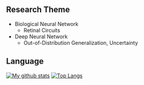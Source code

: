 ## Research Theme
- Biological Neural Network
  - Retinal Circuits
- Deep Neural Network
  - Out-of-Distribution Generalization, Uncertainty

## Language

[![My github stats](https://github-readme-stats.vercel.app/api?username=Kei-t76&count_private=true&show_icons=true&theme=radical)](https://github.com/anuraghazra/github-readme-stats) [![Top Langs](https://github-readme-stats.vercel.app/api/top-langs/?username=Kei-t76&show_icons=true&theme=radical&hide=jupyter%20notebook)](https://github.com/anuraghazra/github-readme-stats)



